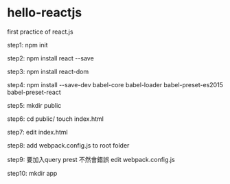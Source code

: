 # hello-reactjs
first practice of react.js

step1:
    npm init

step2:
    npm install react --save
    
step3:
    npm install react-dom 
    
step4: 
    npm install --save-dev babel-core babel-loader babel-preset-es2015 babel-preset-react 
    
step5:
    mkdir public 

step6:
    cd public/
    touch index.html

step7: 
    edit index.html

step8:
    add webpack.config.js to root folder
    
step9: 要加入query prest 不然會錯誤
    edit webpack.config.js
    
step10:
    mkdir app
    

    